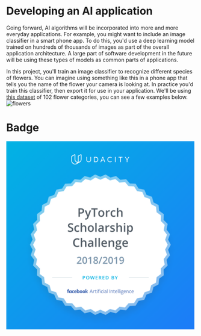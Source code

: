 # Developing an AI application
Going forward, AI algorithms will be incorporated into more and more everyday applications. For example, you might want to include an image classifier in a smart phone app. To do this, you'd use a deep learning model trained on hundreds of thousands of images as part of the overall application architecture. A large part of software development in the future will be using these types of models as common parts of applications.

In this project, you'll train an image classifier to recognize different species of flowers. You can imagine using something like this in a phone app that tells you the name of the flower your camera is looking at. In practice you'd train this classifier, then export it for use in your application. We'll be using <a href="http://www.robots.ox.ac.uk/~vgg/data/flowers/102/index.html" target="_blank">this dataset</a> of 102 flower categories, you can see a few examples below.
![flowers](https://user-images.githubusercontent.com/35684516/51070447-4d4a9500-167c-11e9-9d7b-d5d13a42aeb9.PNG)

# Badge
<img src="pytorch_scholarship_challenge_badge.png" width="500" height="500" >
